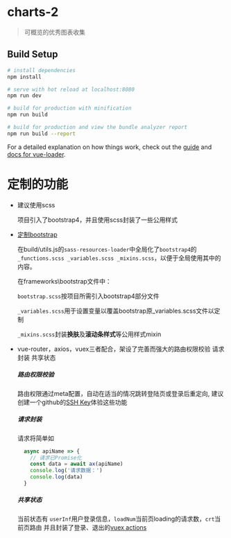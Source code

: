# charts-2

> 可概览的优秀图表收集

## Build Setup

``` bash
# install dependencies
npm install

# serve with hot reload at localhost:8080
npm run dev

# build for production with minification
npm run build

# build for production and view the bundle analyzer report
npm run build --report
```

For a detailed explanation on how things work, check out the [guide](http://vuejs-templates.github.io/webpack/) and [docs for vue-loader](http://vuejs.github.io/vue-loader).

# 定制的功能
- 建议使用scss

  项目引入了bootstrap4，并且使用scss封装了一些公用样式

- [定制bootstrap](https://getbootstrap.com/docs/4.1/getting-started/theming/)

  在build/utils.js的`sass-resources-loader`中全局化了`bootstrap4`的`_functions.scss _variables.scss _mixins.scss`，以便于全局使用其中的内容。

  在frameworks\bootstrap文件中：

  `bootstrap.scss`按项目所需引入bootstrap4部分文件

  `_variables.scss`用于设置变量以覆盖bootstrap原_variables.scss文件以定制

  `_mixins.scss`封装**换肤**及**滚动条样式**等公用样式mixin

- vue-router，axios，vuex三者配合，架设了完善而强大的路由权限校验 请求封装 共享状态

  ##### 路由权限校验
  路由权限通过meta配置，自动在适当的情况跳转登陆页或登录后重定向,
  建议创建一个github的[SSH Key](https://github.com/settings/ssh/new)体验这些功能

  ##### 请求封装
  请求将简单如
  ```js
    async apiName => {
      // 请求已Promise化
      const data = await ax(apiName)
      console.log('请求数据：')
      console.log(data)
    }
  ```
  ##### 共享状态
  当前状态有 `userInf`用户登录信息，`loadNum`当前页loading的请求数，`crt`当前页路由
  并且封装了登录、退出的[vuex actions](https://vuex.vuejs.org/zh/guide/actions.html)

